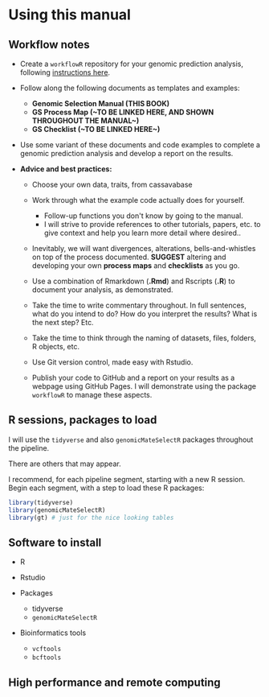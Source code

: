 # Using this manual

## Workflow notes

-   Create a `workflowR` repository for your genomic prediction analysis, following [instructions here](#create_project).

-   Follow along the following documents as templates and examples:

    -   **Genomic Selection Manual (THIS BOOK)**
    -   **GS Process Map (\~TO BE LINKED HERE, AND SHOWN THROUGHOUT THE MANUAL\~)**
    -   **GS Checklist (\~TO BE LINKED HERE\~)**

-   Use some variant of these documents and code examples to complete a genomic prediction analysis and develop a report on the results.

-   **Advice and best practices:**

    -   Choose your own data, traits, from cassavabase

    -   Work through what the example code actually does for yourself.

        -   Follow-up functions you don't know by going to the manual.
        -   I will strive to provide references to other tutorials, papers, etc. to give context and help you learn more detail where desired..

    -   Inevitably, we will want divergences, alterations, bells-and-whistles on top of the process documented. **SUGGEST** altering and developing your own **process maps** and **checklists** as you go.

    -   Use a combination of Rmarkdown (**.Rmd**) and Rscripts (**.R**) to document your analysis, as demonstrated.

    -   Take the time to write commentary throughout. In full sentences, what do you intend to do? How do you interpret the results? What is the next step? Etc.

    -   Take the time to think through the naming of datasets, files, folders, R objects, etc.

    -   Use Git version control, made easy with Rstudio.

    -   Publish your code to GitHub and a report on your results as a webpage using GitHub Pages. I will demonstrate using the package `workflowR` to manage these aspects.

## R sessions, packages to load

I will use the `tidyverse` and also `genomicMateSelectR` packages throughout the pipeline.

There are others that may appear.

I recommend, for each pipeline segment, starting with a new R session. Begin each segment, with a step to load these R packages:


```r
library(tidyverse)
library(genomicMateSelectR)
library(gt) # just for the nice looking tables
```

## Software to install

-   R

-   Rstudio

-   Packages

    -   tidyverse
    -   `genomicMateSelectR`

-   Bioinformatics tools

    -   `vcftools`
    -   `bcftools`

## High performance and remote computing
